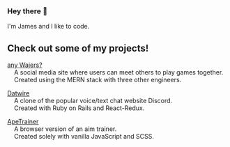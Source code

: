 ### Hey there 👋

I'm James and I like to code.

## Check out some of my projects!

[any Wajers?](https://anywajers.herokuapp.com/)   
&nbsp;&nbsp;&nbsp;&nbsp;A social media site where users can meet others to play games together.   
&nbsp;&nbsp;&nbsp;&nbsp;Created using the MERN stack with three other engineers.
    
[Datwire](https://datwire.herokuapp.com/)   
&nbsp;&nbsp;&nbsp;&nbsp;A clone of the popular voice/text chat website Discord.   
&nbsp;&nbsp;&nbsp;&nbsp;Created with Ruby on Rails and React-Redux.
    
[ApeTrainer](https://james625.github.io/ApeTrainer/)   
&nbsp;&nbsp;&nbsp;&nbsp;A browser version of an aim trainer.   
&nbsp;&nbsp;&nbsp;&nbsp;Created solely with vanilla JavaScript and SCSS.

<!--
**james625/james625** is a ✨ _special_ ✨ repository because its `README.md` (this file) appears on your GitHub profile.

Here are some ideas to get you started:

- 🔭 I’m currently working on ...
- 🌱 I’m currently learning ...
- 👯 I’m looking to collaborate on ...
- 🤔 I’m looking for help with ...
- 💬 Ask me about ...
- 📫 How to reach me: ...
- 😄 Pronouns: ...
- ⚡ Fun fact: ...
-->
